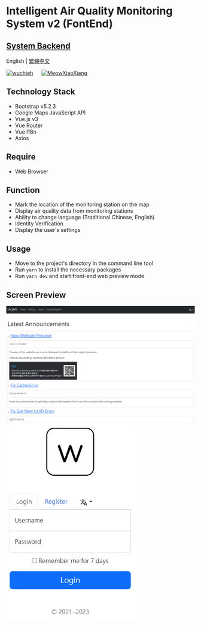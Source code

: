 # Intelligent Air Quality Monitoring System v2 (FontEnd)

## [System Backend](https://github.com/Wuchieh/IntelligentAirQualityMonitoringSystem)

English | [繁體中文](README_tw.md)

<a href="https://github.com/wuchieh"><img src="public/Logo/Ico/LogoWhile.ico" alt="wuchieh" style="height: 100px;"></a>
&emsp;
<a href="https://github.com/MeowXiaoXiang"><img src="https://github.com/MeowXiaoXiang.png" alt="MeowXiaoXiang" style="height: 100px;"></a>

## Technology Stack
- Bootstrap v5.2.3
- Google Maps JavaScript API
- Vue.js v3
- Vue Router
- Vue I18n
- Axios
## Require
- Web Browser
## Function
- Mark the location of the monitoring station on the map
- Display air quality data from monitoring stations
- Ability to change language (Traditional Chinese, English)
- Identity Verification
- Display the user's settings
## Usage
- Move to the project's directory in the command line tool
- Run `yarn` to install the necessary packages
- Run `yarn dev` and start front-end web preview mode

## Screen Preview
![indexAnnouncements_en.png](imgs/indexAnnouncements_en.png)
![Login_en.png](imgs/Login_en.png)